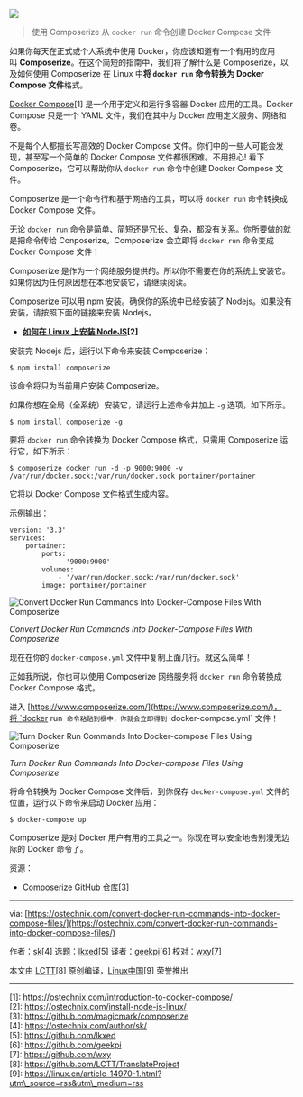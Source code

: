 ![](https://img.linux.net.cn/data/attachment/album/202208/27/150501vw3eqx2xkexemmkc.jpg)

> 使用 Composerize 从 `docker run` 命令创建 Docker Compose 文件

如果你每天在正式或个人系统中使用 Docker，你应该知道有一个有用的应用叫 **Composerize**。在这个简短的指南中，我们将了解什么是 Composerize，以及如何使用 Composerize 在 Linux 中**将 `docker run` 命令转换为 Docker Compose 文件**格式。

[Docker Compose](https://ostechnix.com/introduction-to-docker-compose/)\[1\] 是一个用于定义和运行多容器 Docker 应用的工具。Docker Compose 只是一个 YAML 文件，我们在其中为 Docker 应用定义服务、网络和卷。

不是每个人都擅长写高效的 Docker Compose 文件。你们中的一些人可能会发现，甚至写一个简单的 Docker Compose 文件都很困难。不用担心! 看下 Composerize，它可以帮助你从 `docker run` 命令中创建 Docker Compose 文件。

Composerize 是一个命令行和基于网络的工具，可以将 `docker run` 命令转换成 Docker Compose 文件。

无论 `docker run` 命令是简单、简短还是冗长、复杂，都没有关系。你所要做的就是把命令传给 Conposerize。Composerize 会立即将 `docker run` 命令变成 Docker Compose 文件！

Composerize 是作为一个网络服务提供的。所以你不需要在你的系统上安装它。如果你因为任何原因想在本地安装它，请继续阅读。

Composerize 可以用 npm 安装。确保你的系统中已经安装了 Nodejs。如果没有安装，请按照下面的链接来安装 Nodejs。

-   **[如何在 Linux 上安装 NodeJS](https://ostechnix.com/install-node-js-linux/)\[2\]**

安装完 Nodejs 后，运行以下命令来安装 Composerize：

```
$ npm install composerize
```

该命令将只为当前用户安装 Composerize。

如果你想在全局（全系统）安装它，请运行上述命令并加上 `-g` 选项，如下所示。

```
$ npm install composerize -g
```

要将 `docker run` 命令转换为 Docker Compose 格式，只需用 Composerize 运行它，如下所示：

```
$ composerize docker run -d -p 9000:9000 -v /var/run/docker.sock:/var/run/docker.sock portainer/portainer
```

它将以 Docker Compose 文件格式生成内容。

示例输出：

```
version: '3.3'
services:
    portainer:
        ports:
            - '9000:9000'
        volumes:
            - '/var/run/docker.sock:/var/run/docker.sock'
        image: portainer/portainer
```

![Convert Docker Run Commands Into Docker-Compose Files With Composerize](https://img.linux.net.cn/data/attachment/album/202208/27/150610mh2g9xf2w9f952f0.png)

_Convert Docker Run Commands Into Docker-Compose Files With Composerize_

现在在你的 `docker-compose.yml` 文件中复制上面几行。就这么简单！

正如我所说，你也可以使用 Composerize 网络服务将 `docker run` 命令转换成 Docker Compose 格式。

进入 [https://www.composerize.com/](https://www.composerize.com/)，将 `docker run` 命令粘贴到框中，你就会立即得到 `docker-compose.yml` 文件！

![Turn Docker Run Commands Into Docker-compose Files Using Composerize](https://img.linux.net.cn/data/attachment/album/202208/27/150611wws7rk5ekrzokksz.png)

_Turn Docker Run Commands Into Docker-compose Files Using Composerize_

将命令转换为 Docker Compose 文件后，到你保存 `docker-compose.yml` 文件的位置，运行以下命令来启动 Docker 应用：

```
$ docker-compose up
```

Composerize 是对 Docker 用户有用的工具之一。你现在可以安全地告别漫无边际的 Docker 命令了。

资源：

-   [Composerize GitHub 仓库](https://github.com/magicmark/composerize)\[3\]

___

via: [https://ostechnix.com/convert-docker-run-commands-into-docker-compose-files/](https://ostechnix.com/convert-docker-run-commands-into-docker-compose-files/)

作者：[sk](https://ostechnix.com/author/sk/)\[4\] 选题：[lkxed](https://github.com/lkxed)\[5\] 译者：[geekpi](https://github.com/geekpi)\[6\] 校对：[wxy](https://github.com/wxy)\[7\]

本文由 [LCTT](https://github.com/LCTT/TranslateProject)\[8\] 原创编译，[Linux中国](https://linux.cn/article-14970-1.html?utm_source=rss&utm_medium=rss)\[9\] 荣誉推出

___

\[1\]: https://ostechnix.com/introduction-to-docker-compose/  
\[2\]: https://ostechnix.com/install-node-js-linux/  
\[3\]: https://github.com/magicmark/composerize  
\[4\]: https://ostechnix.com/author/sk/  
\[5\]: https://github.com/lkxed  
\[6\]: https://github.com/geekpi  
\[7\]: https://github.com/wxy  
\[8\]: https://github.com/LCTT/TranslateProject  
\[9\]: https://linux.cn/article-14970-1.html?utm\_source=rss&utm\_medium=rss